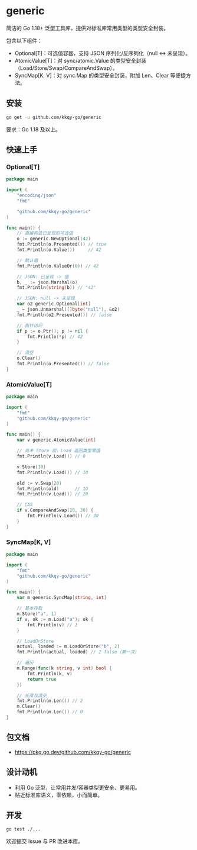 # generic

简洁的 Go 1.18+ 泛型工具库，提供对标准库常用类型的类型安全封装。

包含以下组件：
- Optional[T]：可选值容器，支持 JSON 序列化/反序列化（null ↔ 未呈现）。
- AtomicValue[T]：对 sync/atomic.Value 的类型安全封装（Load/Store/Swap/CompareAndSwap）。
- SyncMap[K, V]：对 sync.Map 的类型安全封装，附加 Len、Clear 等便捷方法。

## 安装

```bash
go get -u github.com/kkqy-go/generic
```

要求：Go 1.18 及以上。

## 快速上手

### Optional[T]
```go
package main

import (
    "encoding/json"
    "fmt"

    "github.com/kkqy-go/generic"
)

func main() {
    // 直接构造已呈现的可选值
    o := generic.NewOptional(42)
    fmt.Println(o.Presented()) // true
    fmt.Println(o.Value())     // 42

    // 默认值
    fmt.Println(o.ValueOr(0)) // 42

    // JSON: 已呈现 -> 值
    b, _ := json.Marshal(o)
    fmt.Println(string(b)) // "42"

    // JSON: null -> 未呈现
    var o2 generic.Optional[int]
    _ = json.Unmarshal([]byte("null"), &o2)
    fmt.Println(o2.Presented()) // false

    // 指针访问
    if p := o.Ptr(); p != nil {
        fmt.Println(*p) // 42
    }

    // 清空
    o.Clear()
    fmt.Println(o.Presented()) // false
}
```

### AtomicValue[T]
```go
package main

import (
    "fmt"
    "github.com/kkqy-go/generic"
)

func main() {
    var v generic.AtomicValue[int]

    // 尚未 Store 前，Load 返回类型零值
    fmt.Println(v.Load()) // 0

    v.Store(10)
    fmt.Println(v.Load()) // 10

    old := v.Swap(20)
    fmt.Println(old)      // 10
    fmt.Println(v.Load()) // 20

    // CAS
    if v.CompareAndSwap(20, 30) {
        fmt.Println(v.Load()) // 30
    }
}
```

### SyncMap[K, V]
```go
package main

import (
    "fmt"
    "github.com/kkqy-go/generic"
)

func main() {
    var m generic.SyncMap[string, int]

    // 基本存取
    m.Store("a", 1)
    if v, ok := m.Load("a"); ok {
        fmt.Println(v) // 1
    }

    // LoadOrStore
    actual, loaded := m.LoadOrStore("b", 2)
    fmt.Println(actual, loaded) // 2 false（第一次）

    // 遍历
    m.Range(func(k string, v int) bool {
        fmt.Println(k, v)
        return true
    })

    // 长度与清空
    fmt.Println(m.Len()) // 2
    m.Clear()
    fmt.Println(m.Len()) // 0
}
```

## 包文档
- https://pkg.go.dev/github.com/kkqy-go/generic

## 设计动机
- 利用 Go 泛型，让常用并发/容器类型更安全、更易用。
- 贴近标准库语义，零依赖，小而简单。

## 开发
```bash
go test ./...
```

欢迎提交 Issue 与 PR 改进本库。
